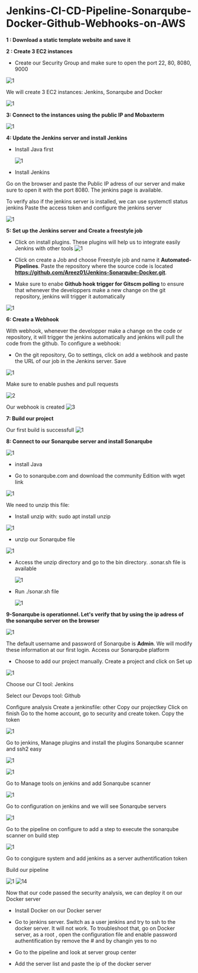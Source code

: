 # Jenkins-CI-CD-Pipeline-Sonarqube-Docker-Github-Webhooks-on-AWS




**1 : Download a static template website and save it**

**2 : Create 3 EC2 instances**

- Create our Security Group and make sure to open the port 22, 80, 8080, 9000

![1](https://github.com/adrydry/Jenkins-CI-CD-Pipeline---Sonarqube-Docker-Github-Webhooks-on-AWS/assets/102819001/4ceee428-8d7a-4d1c-9571-032197fd4294)

We will create 3 EC2 instances: Jenkins, Sonarqube and Docker

![1](https://github.com/adrydry/Jenkins-CI-CD-Pipeline---Sonarqube-Docker-Github-Webhooks-on-AWS/assets/102819001/a22effac-0f84-4aa5-a518-8c2c6ba83463)

**3: Connect to the instances using the public IP and Mobaxterm**

 ![1](https://github.com/adrydry/Jenkins-CI-CD-Pipeline---Sonarqube-Docker-Github-Webhooks-on-AWS/assets/102819001/bdeced0b-c6e4-48f4-8d39-26f7b415a1b7)

**4: Update the Jenkins server and install Jenkins**

- Install Java first
  
  ![1](https://github.com/adrydry/Jenkins-CI-CD-Pipeline---Sonarqube-Docker-Github-Webhooks-on-AWS/assets/102819001/ef8cedc6-a07f-4887-9a31-5dea46d315fe)

- Install Jenkins
  
Go on the browser and paste the Public IP adress of our server and make sure to open it with the port 8080. The jenkins page is available.

To verify also if the jenkins server is installed, we can use systemctl status jenkins
Paste the access token and configure the jenkins server

![1](https://github.com/adrydry/Jenkins-CI-CD-Pipeline---Sonarqube-Docker-Github-Webhooks-on-AWS/assets/102819001/f1bd5025-6e5a-43e9-8419-297afb8dba5a)

**5: Set up the Jenkins server and Create a freestyle job**

- Click on install plugins. These plugins will help us to integrate easily Jenkins with other tools 
![1](https://github.com/adrydry/Jenkins-CI-CD-Pipeline---Sonarqube-Docker-Github-Webhooks-on-AWS/assets/102819001/b06d14be-354d-4e5a-a459-a56f9a744153)

- Click on create a Job and choose Freestyle job and name it **Automated-Pipelines**. Paste the repository where the source code is located **https://github.com/Areez01/Jenkins-Sonarqube-Docker.git**.

- Make sure to enabe **Github hook trigger for Gitscm polling** to ensure that whenever the developpers make a new change on the git repository, jenkins will trigger it automatically

![1](https://github.com/adrydry/Jenkins-CI-CD-Pipeline---Sonarqube-Docker-Github-Webhooks-on-AWS/assets/102819001/1e0a1a40-ce79-4b71-a02e-7862f0748001)

**6: Create a Webhook**

With webhook, whenever the developper make a change on the code or repository, it will trigger the jenkins automatically and jenkins will pull the code from the github. To configure a webhook:

- On the git repository, Go to settings, click on add a webhook and paste the URL of our job in the Jenkins server. Save

![1](https://github.com/adrydry/Jenkins-CI-CD-Pipeline---Sonarqube-Docker-Github-Webhooks-on-AWS/assets/102819001/b8ff49db-7a83-4b93-9782-698d51fa7db5)

Make sure to enable pushes and pull requests

![2](https://github.com/adrydry/Jenkins-CI-CD-Pipeline---Sonarqube-Docker-Github-Webhooks-on-AWS/assets/102819001/524f89e3-c513-4183-bac7-1601b1241b0d)

Our webhook is created
![3](https://github.com/adrydry/Jenkins-CI-CD-Pipeline---Sonarqube-Docker-Github-Webhooks-on-AWS/assets/102819001/958185d5-2de0-4b73-a36b-84a6f31cf6e9)

**7: Build our project**

Our first build is successfull
![1](https://github.com/adrydry/Jenkins-CI-CD-Pipeline---Sonarqube-Docker-Github-Webhooks-on-AWS/assets/102819001/1de3fc80-5fd1-4c61-9c9b-b7963dcb60a8)

**8: Connect to our Sonarqube server and install Sonarqube**

![1](https://github.com/adrydry/Jenkins-CI-CD-Pipeline---Sonarqube-Docker-Github-Webhooks-on-AWS/assets/102819001/478a5163-1816-440e-91fd-ae39b357804d)

- install Java

- Go to sonarqube.com and download the community Edition with wget link

![1](https://github.com/adrydry/Jenkins-CI-CD-Pipeline---Sonarqube-Docker-Github-Webhooks-on-AWS/assets/102819001/6208f809-2826-4fdc-8fa7-f47a14a7856d)

We need to unzip this file:

- Install unzip with: sudo apt install unzip 

![1](https://github.com/adrydry/Jenkins-CI-CD-Pipeline---Sonarqube-Docker-Github-Webhooks-on-AWS/assets/102819001/b6250b88-79ca-46cb-b376-121963358253)

- unzip our Sonarqube file

![1](https://github.com/adrydry/Jenkins-CI-CD-Pipeline---Sonarqube-Docker-Github-Webhooks-on-AWS/assets/102819001/1442391b-a9c7-47bc-bef4-9c560d732abd)

- Access the unzip directory and go to the bin directory. .sonar.sh file is available

   ![1](https://github.com/adrydry/Jenkins-CI-CD-Pipeline---Sonarqube-Docker-Github-Webhooks-on-AWS/assets/102819001/d7557e4c-3216-47ef-a3ba-4320eec5e277)

- Run ./sonar.sh file

  ![1](https://github.com/adrydry/Jenkins-CI-CD-Pipeline---Sonarqube-Docker-Github-Webhooks-on-AWS/assets/102819001/dfba5fbe-1cbc-4163-ad1a-3f50e72fd4ba)

 **9-Sonarqube is operationnel. Let's verify that by using the ip adress of the sonarqube server on the browser**

![1](https://github.com/adrydry/Jenkins-CI-CD-Pipeline---Sonarqube-Docker-Github-Webhooks-on-AWS/assets/102819001/68726f17-f586-4728-b512-22ee5d8a1d1c)

The default username and password of Sonarqube is **Admin**. We will modify these information at our first login. Access our Sonarqube platform

- Choose to add our project manually. Create a project and click on Set up

![1](https://github.com/adrydry/Jenkins-CI-CD-Pipeline---Sonarqube-Docker-Github-Webhooks-on-AWS/assets/102819001/3c845a10-bd80-4fac-87bb-ef5e405594f2)

Choose our CI tool: Jenkins

Select our Devops tool: Github

Configure analysis
Create a jenkinsfile: other
Copy our projectkey
Click on finish 
Go to the home account, go to security and create token. Copy the token

![1](https://github.com/adrydry/Jenkins-CI-CD-Pipeline---Sonarqube-Docker-Github-Webhooks-on-AWS/assets/102819001/a2c39219-b73e-413d-9e40-bb8c269d9696)

Go to jenkins, Manage plugins and install the plugins Sonarqube scanner and ssh2 easy

![1](https://github.com/adrydry/Jenkins-CI-CD-Pipeline---Sonarqube-Docker-Github-Webhooks-on-AWS/assets/102819001/dba506b4-e85c-49dc-8091-670869dd3042)


![1](https://github.com/adrydry/Jenkins-CI-CD-Pipeline---Sonarqube-Docker-Github-Webhooks-on-AWS/assets/102819001/584b10d0-5919-4729-8d41-0832636bc722)


Go to Manage tools on jenkins and add Sonarqube scanner

![1](https://github.com/adrydry/Jenkins-CI-CD-Pipeline---Sonarqube-Docker-Github-Webhooks-on-AWS/assets/102819001/d12c4784-bf3f-4dbe-83df-9f59878c398c)

Go to configuration on jenkins and we will see Sonarqube servers

![1](https://github.com/adrydry/Jenkins-CI-CD-Pipeline---Sonarqube-Docker-Github-Webhooks-on-AWS/assets/102819001/13463e8d-1ef8-4950-a615-439b9c76cfcc)

Go to the pipeline on configure to add a step to execute the sonarqube scanner on build step

![1](https://github.com/adrydry/Jenkins-CI-CD-Pipeline---Sonarqube-Docker-Github-Webhooks-on-AWS/assets/102819001/609ff391-6905-4080-ad36-5f82432d06f1)

Go to congigure system and add jenkins as a server authentification token

Build our pipeline

![1](https://github.com/adrydry/Jenkins-CI-CD-Pipeline---Sonarqube-Docker-Github-Webhooks-on-AWS/assets/102819001/c9ee7955-5498-4c2c-8895-004a51620cd9)
![14](https://github.com/adrydry/Jenkins-CI-CD-Pipeline---Sonarqube-Docker-Github-Webhooks-on-AWS/assets/102819001/44fb51e4-1dba-43db-9fc5-542d6610660b)


Now that our code passed the security analysis, we can deploy it on our Docker server

- Install Docker on our Docker server

- Go to jenkins server. Switch as a user jenkins and try to ssh to the docker server. It will not work.
To troubleshoot that, go on Docker server, as a root , open the configuration file and enable password authentification by remove the # and by changin yes to no


- Go to the pipeline and look at server group center

- Add the server list and paste the ip of the docker server













